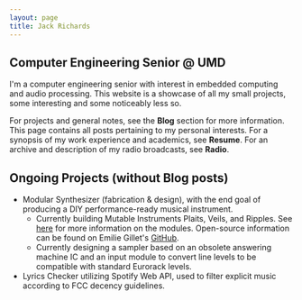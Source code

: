 ```yaml
---
layout: page
title: Jack Richards
---
```


## Computer Engineering Senior @ UMD  
I'm a computer engineering senior with interest in embedded computing and audio processing. This website is a showcase of all my small projects, some interesting and some noticeably less so.  

For projects and general notes, see the __Blog__ section for more information. This page contains all posts pertaining to my personal interests. For a synopsis of my work experience and academics, see __Resume__. For an archive and description of my radio broadcasts, see __Radio__.

## Ongoing Projects (without Blog posts)
- Modular Synthesizer (fabrication & design), with the end goal of producing a DIY performance-ready musical instrument.
	* Currently building Mutable Instruments Plaits, Veils, and Ripples. See [here](https://mutable-instruments.net/) for more information on the modules. Open-source information can be found on Emilie Gillet's [GitHub](https://github.com/pichenettes/eurorack).
	* Currently designing a sampler based on an obsolete answering machine IC and an input module to convert line levels to be compatible with standard Eurorack levels.
- Lyrics Checker utilizing Spotify Web API, used to filter explicit music according to FCC decency guidelines.